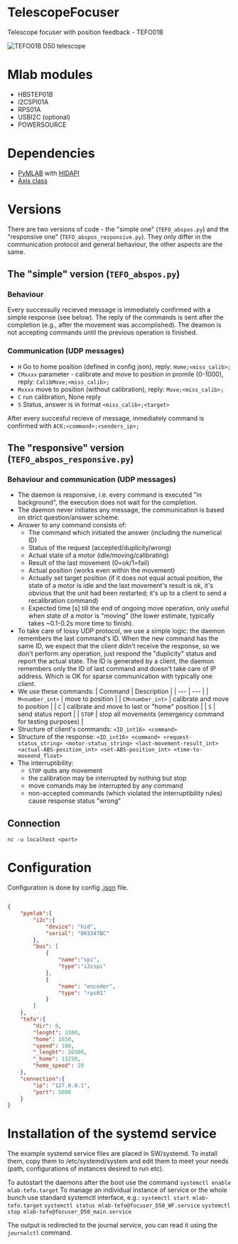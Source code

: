 # TelescopeFocuser
Telescope focuser with position feedback - TEFO01B


![TEFO01B D50 telescope](DOC/SRC/img/instalace.JPG)

# Mlab modules
 * HBSTEP01B
 * I2CSPI01A
 * RPS01A
 * USBI2C (optional)
 * POWERSOURCE

# Dependencies
 * [PyMLAB](https://github.com/MLAB-project/pymlab) with [HIDAPI](https://github.com/trezor/cython-hidapi)
 * [Axis class](https://github.com/MLAB-project/axis)

# Versions
There are two versions of code - the "simple one" (`TEFO_abspos.py`) and the "responsive one" (`TEFO_abspos_responsive.py`).
They only differ in the communication protocol and general behaviour, the other aspects are the same.

## The "simple" version (```TEFO_abspos.py```)
### Behaviour
Every successully recieved message is immediately confirmed with a simple response (see below).
The reply of the commands is sent after the completion (e.g., after the movement was accomplished). The deamon is not accepting commands until the previous operation is finished.

### Communication (UDP messages)
 * ```H``` Go to home position (defined in config json), reply: ```Home;<miss_calib>;```
 * ```CMxxxx``` parameter - calibrate and move to position in promile (0-1000), reply: ```CalibMove;<miss_calib>;```
 * ```Mxxxx``` move to position (without calibration), reply: ```Move;<miss_calib>;```
 * ```C``` run calibration, None reply
 * ```S``` Status, answer is in format ```<miss_calib>;<target>```

After every succesful recieve of message, inmediately command is confirmed with ```ACK;<command>;<senders_ip>;```

## The "responsive" version (```TEFO_abspos_responsive.py```)
### Behaviour and communication (UDP messages)
 * The daemon is responsive, i.e. every command is executed "in background", the execution does not wait for the completion.
 * The daemon never initiates any message, the communication is based on strict question/answer scheme.
 * Answer to any command consists of:
   * The command which initiated the answer (including the numerical ID)
   * Status of the request (accepted/duplicity/wrong)
   * Actual state of a motor (idle/moving/calibrating)
   * Result of the last movement (0=ok/1=fail)
   * Actual position (works even within the movement)
   * Actually set target position (if it does not equal actual position, the state of a motor is idle and the last movement's result is ok, it's obvious that the unit had been restarted; it's up to a client to send a recalibration command)
   * Expected time [s] till the end of ongoing move operation, only useful when state of a motor is "moving" (the lower estimate, typically takes ~0.1-0.2s more time to finish).
 * To take care of lossy UDP protocol, we use a simple logic: the daemon remembers the last command's ID. When the new command has the same ID, we expect that the client didn't receive the response, so we don't perform any operation, just respond the "duplicity" status and report the actual state. The ID is generated by a client, the daemon remembers only the ID of last command and doesn't take care of IP address. Which is OK for sparse communication with typically one client.
 * We use these commands:
   | Command | Description |
   | --- | --- |
   | `M<number_int>` | move to position |
   | `CM<number_int>` | calibrate and move to position |
   | `C` | calibrate and move to last or "home" position |
   | `S` | send status report |
   | `STOP` | stop all movements (emergency command for testing purposes) |
 * Structure of client's commands:
   `<ID_int16> <command>`
 * Structure of the response:
   `<ID_int16> <command> <request-status_string> <motor-status_string> <last-movement-result_int> <actual-ABS-position_int> <set-ABS-position_int> <time-to-moveend_float>`
 * The interruptibility:
   * `STOP` quits any movement
   * the calibration may be interrupted by nothing but stop
   * move comands may be interrupted by any command
   * non-accepted commands (which violated the interruptibility rules) cause response status "wrong"


## Connection
```nc -u localhost <port>```

# Configuration
Configuration is done by config [.json]() file.

```json

{
    "pymlab":{
        "i2c":{
            "device": "hid",
            "serial": "003347BC"
        },
        "bus": [
            { 
                "name":"spi", 
                "type":"i2cspi"
            },
            {
                "name": "encoder",
                "type": "rps01"
            }
        ]
    },
    "tefo":{
        "dir": 0,
        "lenght": 3300,
        "home": 1650,
        "speed": 100,
        "_lenght": 26500,
        "_home": 13250,
        "home_speed": 20 
    },
    "connection":{
        "ip": "127.0.0.1",
        "port": 5000
    }
}

```

# Installation of the systemd service
The example systemd service files are placed in SW/systemd. To install them,
copy them to /etc/systemd/system and edit them to meet your needs (path, 
configurations of instances desired to run etc).

To autostart the daemons after the boot use the command
```systemctl enable mlab-tefo.target```
To manage an individual instance of service or the whole bunch use standard
systemctl interface, e.g.:
```systemctl start mlab-tefo.target```
```systemctl status mlab-tefo@focuser_D50_WF.service```
```systemctl stop mlab-tefo@focuser_D50_main.service```

The output is redirected to the journal service, you can read it using the ```journalctl``` command.

